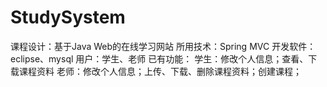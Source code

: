 # StudySystem
课程设计：基于Java Web的在线学习网站
所用技术：Spring MVC
开发软件：eclipse、mysql
用户：学生、老师
已有功能：
学生：修改个人信息；查看、下载课程资料
老师：修改个人信息；上传、下载、删除课程资料；创建课程；
